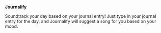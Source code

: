 **Journalify**

Soundtrack your day based on your journal entry!
Just type in your journal entry for the day, and Journalify will suggest a song for you based on your mood.
